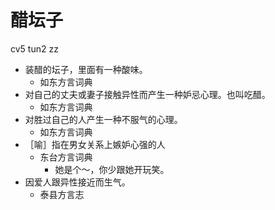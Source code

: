 # 醋坛子
cv5 tun2 zz
+ 装醋的坛子，里面有一种酸味。
  * 如东方言词典
+ 对自己的丈夫或妻子接触异性而产生一种妒忌心理。也叫吃醋。
  * 如东方言词典
+ 对胜过自己的人产生一种不服气的心理。
  * 如东方言词典
+ ［喻］指在男女关系上嫉妒心强的人
  * 东台方言词典
    - 她是个～，你少跟她开玩笑。
+ 因爱人跟异性接近而生气。
  * 泰县方言志
